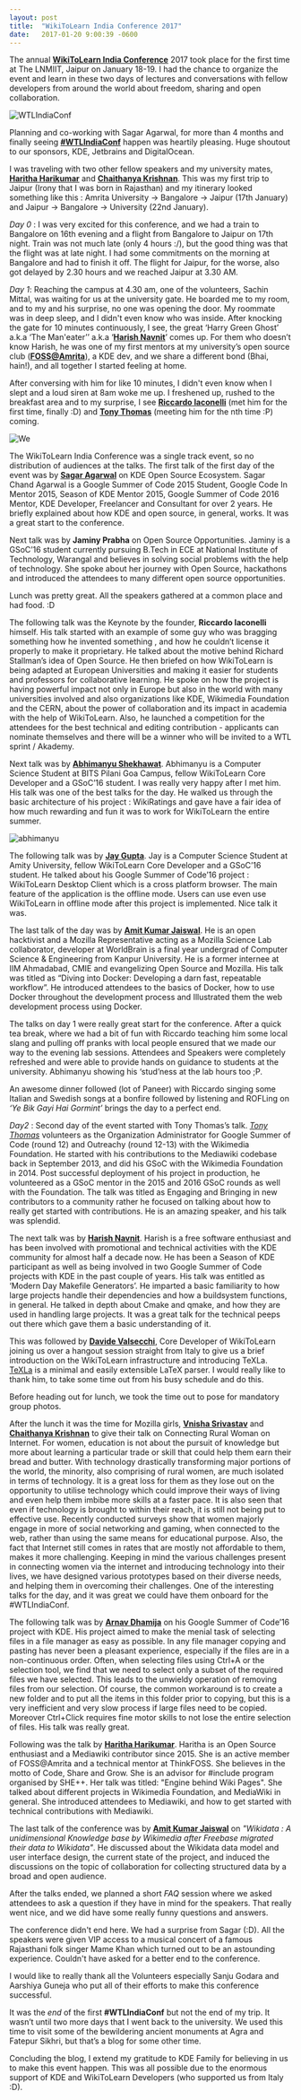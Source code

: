 ```yaml
---
layout: post
title:  "WikiToLearn India Conference 2017"
date:   2017-01-20 9:00:39 -0600
---
```


The annual [**WikiToLearn India Conference**](https://india2017.wikitolearn.events) 2017 took place for the first time at The LNMIIT, Jaipur on January 18-19. I had the chance to organize the event and learn in these two days of lectures and conversations with fellow developers from around the world about freedom, sharing and open collaboration.

<div class="image-wrap">
<div class="image-block">
    <img src="/images/wtlindiaconf.jpg" alt="WTLIndiaConf">
</div>
</div>

Planning and co-working with Sagar Agarwal, for more than 4 months and finally seeing [**#WTLIndiaConf**](https://www.facebook.com/search/top/?q=%23WTLIndiaConf) happen was heartily pleasing. Huge shoutout to our sponsors, KDE, Jetbrains and DigitalOcean.

I was traveling with two other fellow speakers and my university mates, [**Haritha Harikumar**](harithaharikumar.wordpress.com) and [**Chaithanya Krishnan**](chaithanyah.wordpress.com). This was my first trip to Jaipur (Irony that I was born in Rajasthan) and my itinerary looked something like this : Amrita University -> Bangalore -> Jaipur (17th January) and Jaipur -> Bangalore -> University (22nd January).

*Day 0* :
I was very excited for this conference, and we had a train to Bangalore on 16th evening and a flight from Bangalore to Jaipur on 17th night. Train was not much late (only 4 hours :/), but the good thing was that the flight was at late night. I had some commitments on the morning at Bangalore and had to finish it off.
The flight for Jaipur, for the worse, also got delayed by 2.30 hours and we reached Jaipur at 3.30 AM.

*Day 1*:
Reaching the campus at 4.30 am, one of the volunteers, Sachin Mittal, was waiting for us at the university gate. He boarded me to my room, and to my and his surprise, no one was opening the door. My roommate was in deep sleep, and I didn't even know who was inside. After knocking the gate for 10 minutes continuously, I see, the great ‘Harry Green Ghost’ a.k.a ‘The Man'eater’’ a.k.a ‘[**Harish Navnit**](harishnavnit.wordpress.com)’ comes up. For them who doesn’t know Harish, he was one of my first mentors at my university’s open source club ([**FOSS@Amrita**](foss.amrita.ac.in)), a KDE dev, and we share a different bond (Bhai, hain!), and all together I started feeling at home.

After conversing with him for like 10 minutes, I didn't even know when I slept and a loud siren at 8am woke me up. I freshened up, rushed to the breakfast area and to my surprise, I see [**Riccardo Iaconelli**](https://www.linkedin.com/in/riccardoiaconelli) (met him for the first time, finally :D) and [**Tony Thomas**](http://www.thomastony.me/) (meeting him for the nth time :P) coming.

<div class="image-wrap">
<div class="image-block">
    <img src="/images/group.jpg" alt="We">
</div>
</div>

The WikiToLearn India Conference was a single track event, so no distribution of audiences at the talks. The first talk of the first day of the event was by [**Sagar Agarwal**](http://sagaragarwal94.me) on KDE Open Source Ecosystem. Sagar Chand Agarwal is a Google Summer of Code 2015 Student, Google Code In Mentor 2015, Season of KDE Mentor 2015, Google Summer of Code 2016 Mentor, KDE Developer, Freelancer and Consultant for over 2 years. He briefly explained about how KDE and open source, in general, works. It was a great start to the conference.

Next talk was by **Jaminy Prabha** on Open Source Opportunities. Jaminy is a GSoC’16 student currently pursuing B.Tech in ECE at National Institute of Technology, Warangal and believes in solving social problems with the help of technology. She spoke about her journey with Open Source, hackathons and introduced the attendees to many different open source opportunities.

Lunch was pretty great. All the speakers gathered at a common place and had food. :D

The following talk was the Keynote by the founder, **Riccardo Iaconelli** himself. His talk started with an example of some guy who was bragging something how he invented something , and how he couldn’t license it properly to make it proprietary. He talked about the motive behind Richard Stallman’s idea of Open Source. He then briefed on how WikiToLearn is being adapted at European Universities and making it easier for students and professors for collaborative learning. He spoke on how the project is having powerful impact not only in Europe but also in the world with many universities involved and also organizations like KDE, Wikimedia Foundation and the CERN, about the power of collaboration and its impact in academia with the help of WikiToLearn. Also, he launched a competition for the attendees for the best technical and editing contribution - applicants can nominate themselves and there will be a winner who will be invited to a WTL sprint / Akademy.

Next talk was by [**Abhimanyu Shekhawat**](https://keenlearner.wordpress.com/). Abhimanyu is a Computer Science Student at BITS Pilani Goa Campus, fellow WikiToLearn Core Developer and a GSoC’16 student. I was really very happy after I met him. His talk was one of the best talks for the day. He walked us through the basic architecture of his project : WikiRatings and gave have a fair idea of how much rewarding and fun it was to work for WikiToLearn the entire summer.

<div class="image-wrap">
<div class="image-block">
    <img src="/images/abhimanyu.jpg" alt="abhimanyu">
</div>
</div>

The following talk was by [**Jay Gupta**](cryptowriteup.wordpress.com). Jay is a Computer Science Student at Amity University, fellow WikiToLearn Core Developer and a GSoC’16 student. He talked about his Google Summer of Code’16 project : WikiToLearn Desktop Client which is a cross platform browser. The main feature of the application is the offline mode. Users can use even use WikiToLearn in offline mode after this project is implemented. Nice talk it was.

The last talk of the day was by [**Amit Kumar Jaiswal**](medium.com/@AMIT_GKP). He is an open hacktivist and a Mozilla Representative acting as a Mozilla Science Lab collaborator, developer at WorldBrain is a final year undergrad of Computer Science & Engineering from Kanpur University. He is a former internee at IIM Ahmadabad, CMIE and evangelizing Open Source and Mozilla. His talk was titled as “Diving into Docker: Developing a darn fast, repeatable workflow”. He introduced attendees to the basics of Docker,  how to use Docker throughout the development process and Illustrated them the web development process using Docker.

The talks on day 1 were really great start for the conference. After a quick tea break, where we had a bit of fun with Riccardo teaching him some local slang and pulling off pranks with local people ensured that we made our way to the evening lab sessions. Attendees and Speakers were completely refreshed and were able to provide hands on guidance to students at the university. Abhimanyu showing his ‘stud’ness at the lab hours too ;P.


An awesome dinner followed (lot of Paneer) with Riccardo singing some Italian and Swedish songs at a bonfire followed by listening and ROFLing on *‘Ye Bik Gayi Hai Gormint’* brings the day to a perfect end.


*Day2* :
Second day of the event started with Tony Thomas’s talk. [*Tony Thomas*](https://tttwrites.wordpress.com) volunteers as the Organization Administrator for Google Summer of Code (round 12) and Outreachy (round 12-13) with the Wikimedia Foundation. He started with his contributions to the Mediawiki codebase back in September 2013, and did his GSoC with the Wikimedia Foundation in 2014. Post successful deployment of his project in production, he volunteered as a GSoC mentor in the 2015 and 2016 GSoC rounds as well with the Foundation. The talk was titled as Engaging and Bringing in new contributors to a community rather he focused on talking about how to really get started with contributions. He is an amazing speaker, and his talk was splendid.

The next talk was by [**Harish Navnit**](harishnavnit.wordpress.com). Harish is a free software enthusiast and has been involved with promotional and technical activities with the KDE community for almost half a decade now. He has been a Season of KDE participant as well as being involved in two Google Summer of Code projects with KDE in the past couple of years. His talk was entitled as ‘Modern Day Makefile Generators’. He imparted a basic familiarity to how large projects handle their dependencies and how a buildsystem functions, in general. He talked in depth about Cmake and qmake, and how they are used in handling large projects. It was a great talk for the technical peeps out there which gave them a basic understanding of it.

This was followed by [**Davide Valsecchi**](https://twitter.com/davide_vals94), Core Developer of WikiToLearn joining us over a hangout session straight from Italy to give us a brief introduction on the WikiToLearn infrastructure and introducing TeXLa. [TeXLa](https://github.com/wikitolearn/texla) is a minimal and easily extensible LaTeX parser. I would really like to thank him, to take some time out from his busy schedule and do this.

Before heading out for lunch, we took the time out to pose for mandatory group photos.

After the lunch it was the time for Mozilla girls, [**Vnisha Srivastav**](https://reps.mozilla.org/u/Vnisha/) and [**Chaithanya Krishnan**](chaithanyah.wordpress.com) to give their talk on Connecting Rural Woman on Internet. For women, education is not about the pursuit of knowledge but more about learning a particular trade or skill that could help them earn their bread and butter. With technology drastically transforming major portions of the world, the minority, also comprising of rural women, are much isolated in terms of technology. It is a great loss for them as they lose out on the opportunity to utilise technology which could improve their ways of living and even help them imbibe more skills at a faster pace.  It is also seen that even if technology is brought to within their reach, it is still not being put to effective use. Recently conducted surveys show that women majorly engage in more of social networking and gaming, when connected to the web, rather than using the same means for educational purpose. Also, the fact that Internet still comes in rates that are mostly not affordable to them, makes it more challenging. Keeping in mind the various challenges present in connecting women via the internet and introducing technology into their lives, we have designed various prototypes based on their diverse needs, and helping them in overcoming their challenges. One of the interesting talks for the day, and it was great we could have them onboard for the #WTLIndiaConf.


The following talk was by [**Arnav Dhamija**](www.arnavdhamija.com) on his Google Summer of Code’16 project with KDE. His project aimed to make the menial task of selecting files in a file manager as easy as possible. In any file manager copying and pasting has never been a pleasant experience, especially if the files are in a non-continuous order. Often, when selecting files using Ctrl+A or the selection tool, we find that we need to select only a subset of the required files we have selected. This leads to the unwieldy operation of removing files from our selection. Of course, the common workaround is to create a new folder and to put all the items in this folder prior to copying, but this is a very inefficient and very slow process if large files need to be copied. Moreover Ctrl+Click requires fine motor skills to not lose the entire selection of files. His talk was really great.

Following was the talk by [**Haritha Harikumar**](harithaharikumar.wordpress.com). Haritha is an Open Source enthusiast and a Mediawiki contributor since 2015. She is an active member of FOSS@Amrita and a technical mentor at ThinkFOSS. She believes in the motto of Code, Share and Grow. She is an advisor for #include program organised by SHE++. Her talk was titled: "Engine behind Wiki Pages". She talked about different projects in Wikimedia Foundation, and MediaWiki in general. She introduced attendees to Mediawiki, and how to get started with technical contributions with Mediawiki.

The last talk of the conference was by [**Amit Kumar Jaiswal**](medium.com/@AMIT_GKP) on *"Wikidata : A unidimensional Knowledge base by Wikimedia after Freebase migrated their data to Wikidata"*. He discussed about the Wikidata data model and user interface design, the current state of the project, and induced the discussions on the topic of collaboration for collecting structured data by a broad and open audience.

After the talks ended, we planned a short *FAQ* session where we asked attendees to ask a question if they have in mind for the speakers. That really went nice, and we did have some really funny questions and answers.

The conference didn't end here. We had a surprise from Sagar (:D). All the speakers were given VIP access to a musical concert of a famous Rajasthani folk singer Mame Khan which turned out to be an astounding experience. Couldn't have asked for a better end to the conference.

I would like to really thank all the Volunteers especially Sanju Godara and Aarshiya Guneja who put all of their efforts to make this conference successful.

It was the *end* of the first **#WTLIndiaConf** but not the end of my trip. It wasn’t until two more days that I went back to the university. We used this time to visit some of the bewildering ancient monuments at Agra and Fatepur Sikhri, but that’s a blog for some other time.

Concluding the blog, I extend my gratitude ​to KDE Family for believing in us to make this event happen.​ This was all possible due to the enormous support of KDE and WikiToLearn Developers (who supported us from Italy :D).
